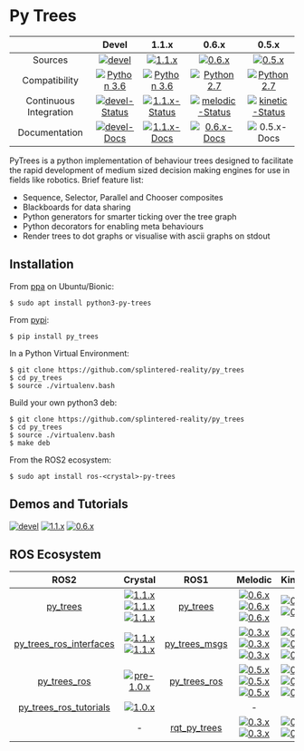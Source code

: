 # Py Trees

| | Devel | 1.1.x | 0.6.x | 0.5.x |
|:---:|:---:|:---:|:---:|:---:|
| Sources | [![devel][devel-sources-image]][py-trees-sources-devel] | [![1.1.x][1.1.x-sources-image]][py-trees-sources-1.1.x] | [![0.6.x][0.6.x-sources-image]][py-trees-sources-0.6.x] | [![0.5.x][0.5.x-sources-image]][py-trees-sources-0.5.x]
| Compatibility | [![Python 3.6][python36-image]][python36-docs] | [![Python 3.6][python36-image]][python36-docs] | [![Python 2.7][python27-image]][python27-docs] | [![Python 2.7][python27-image]][python27-docs] |
| Continuous Integration | [![devel-Status][devel-build-status-image]][devel-build-status] | [![1.1.x-Status][1.1.x-build-status-image]][1.1.x-build-status] | [![melodic-Status][melodic-build-status-image]][melodic-build-status] | [![kinetic-Status][kinetic-build-status-image]][kinetic-build-status] | |
| Documentation | [![devel-Docs][devel-rtd-image]][py-trees-docs-devel] | [![1.1.x-Docs][1.1.x-rtd-image]][py-trees-docs-1.1.x] | [![0.6.x-Docs][0.6.x-rtd-image]][py-trees-docs-0.6.x] | ![0.5.x-Docs][not-available-docs-image] | |

[license-image]: https://img.shields.io/badge/License-BSD%203--Clause-orange.svg?style=plastic
[license]: LICENSE

[python36-image]: https://img.shields.io/badge/python-3.6-green.svg?style=plastic
[python36-docs]: https://docs.python.org/3.6/ 
[python27-image]: https://img.shields.io/badge/python-2.7-green.svg?style=plastic
[python27-docs]: https://docs.python.org/2.7/ 

[devel-build-status-image]: http://build.ros.org/job/Mbin_uB64__py_trees__ubuntu_bionic_amd64__binary/badge/icon?style=plastic
[devel-build-status]: https://circleci.com/gh/splintered-reality/py_trees/tree/devel
[1.1.x-build-status-image]: http://build.ros.org/job/Mbin_uB64__py_trees__ubuntu_bionic_amd64__binary/badge/icon?style=plastic
[1.1.x-build-status]: https://circleci.com/gh/splintered-reality/py_trees/tree/release/1.1.x
[crystal-build-status-image]: http://build.ros2.org/view/Cbin_uB64/job/Cbin_uB64__py_trees__ubuntu_bionic_amd64__binary/badge/icon?style=plastic 
[crystal-build-status]: http://build.ros2.org/view/Cbin_uB64/job/Cbin_uB64__py_trees__ubuntu_bionic_amd64__binary/
[melodic-build-status-image]: http://build.ros.org/job/Mbin_uB64__py_trees__ubuntu_bionic_amd64__binary/badge/icon?style=plastic
[melodic-build-status]: http://build.ros.org/job/Mbin_uX64__py_trees__ubuntu_bionic_amd64__binary
[kinetic-build-status-image]: http://build.ros.org/job/Kbin_uX64__py_trees__ubuntu_xenial_amd64__binary/badge/icon?style=plastic
[kinetic-build-status]: http://build.ros.org/job/Kbin_uX64__py_trees__ubuntu_xenial_amd64__binary

PyTrees is a python implementation of behaviour trees designed to facilitate the rapid development of medium sized decision making engines for use in fields like robotics. Brief feature list:

* Sequence, Selector, Parallel and Chooser composites
* Blackboards for data sharing
* Python generators for smarter ticking over the tree graph
* Python decorators for enabling meta behaviours
* Render trees to dot graphs or visualise with ascii graphs on stdout

## Installation

From [ppa](https://launchpad.net/~d-stonier/+archive/ubuntu/snorriheim) on Ubuntu/Bionic:

```
$ sudo apt install python3-py-trees
```

From [pypi](https://pypi.python.org/pypi/py_trees):

```
$ pip install py_trees
```

In a Python Virtual Environment:

```
$ git clone https://github.com/splintered-reality/py_trees
$ cd py_trees
$ source ./virtualenv.bash
```

Build your own python3 deb:

```
$ git clone https://github.com/splintered-reality/py_trees
$ cd py_trees
$ source ./virtualenv.bash
$ make deb
```

From the ROS2 ecosystem:

```
$ sudo apt install ros-<crystal>-py-trees
```

## Demos and Tutorials

[![devel][devel-docs-image]][py-trees-docs-devel] [![1.1.x][1.1.x-docs-image]][py-trees-docs-1.1.x] [![0.6.x][0.6.x-docs-image]][py-trees-docs-0.6.x]

## ROS Ecosystem


| ROS2 | Crystal |  ROS1 | Melodic | Kinetic |
|:---:|:---:|:---:|:---:|:---:|
| [py_trees][py-trees-ros-index] | [![1.1.x][1.1.x-sources-image]][py-trees-sources-1.1.x]<br/>[![1.1.x][1.1.x-debians-image]][crystal-build-farm]<br/>[![1.1.x][1.1.x-docs-image]][py-trees-docs-1.1.x] | [py_trees][py-trees-wiki] | [![0.6.x][0.6.x-sources-image]][py-trees-sources-0.6.x]<br/>[![0.6.x][0.6.x-debians-image]][melodic-build-farm]<br/>[![0.6.x][0.6.x-docs-image]][py-trees-docs-0.6.x] | [![0.5.x][0.5.x-sources-image]][py-trees-sources-0.5.x]<br/>[![0.5.x][0.5.x-debians-image]][kinetic-build-farm] |
| [py_trees_ros_interfaces][py-trees-ros-interfaces-ros-index] | [![1.1.x][1.1.x-sources-image]][py-trees-ros-interfaces-sources-1.1.x]<br/>[![1.1.x][1.1.x-debians-image]][crystal-build-farm] | [py_trees_msgs][py-trees-msgs-wiki] | [![0.3.x][0.3.x-sources-image]][py-trees-msgs-melodic]<br/>[![0.3.x][0.3.x-debians-image]][melodic-build-farm]<br/>[![0.3.x][0.3.x-docs-image]][py-trees-msgs-docs-0.3.x] | [![0.3.x][0.3.x-sources-image]][py-trees-msgs-kinetic]<br/>[![0.3.x][0.3.x-debians-image]][kinetic-build-farm]<br/>[![0.3.x][0.3.x-docs-image]][py-trees-msgs-docs-0.3.x] |
| [py_trees_ros][py-trees-ros-ros-index] | [![pre-1.0.x][1.0.x-sources-image]][py-trees-ros-sources-pre-1.0.x] | [py_trees_ros][py-trees-ros-wiki] | [![0.5.x][0.5.x-sources-image]][py-trees-ros-sources-0.5.x]<br/>[![0.5.x][0.5.x-debians-image]][melodic-build-farm]<br/>[![0.5.x][0.5.x-docs-image]][py-trees-ros-docs-0.5.x] | [![0.5.x][0.5.x-sources-image]][py-trees-ros-sources-0.5.x]<br/>[![0.5.x][0.5.x-debians-image]][kinetic-build-farm]<br/>[![0.5.x][0.5.x-docs-image]][py-trees-ros-docs-0.5.x] |
| [py_trees_ros_tutorials][py-trees-ros-tutorials-ros-index] | [![1.0.x][1.0.x-sources-image]][py-trees-ros-tutorials-sources-pre-1.0.x] |  | - | - |
| | - | [rqt_py_trees][rqt-py-trees-wiki] | [![0.3.x][0.3.x-sources-image]][rqt-py-trees-melodic]<br/>[![0.3.x][0.3.x-debians-image]][melodic-build-farm] | [![0.3.x][0.3.x-sources-image]][rqt-py-trees-kinetic]<br/>[![0.3.x][0.3.x-debians-image]][kinetic-build-farm] |

[devel-sources-image]: http://img.shields.io/badge/sources-devel-blue.svg?style=plastic
[1.1.x-sources-image]: http://img.shields.io/badge/sources-1.1.x-blue.svg?style=plastic
[1.0.x-sources-image]: http://img.shields.io/badge/sources-1.0.x-blue.svg?style=plastic
[0.6.x-sources-image]: http://img.shields.io/badge/sources-0.6.x-blue.svg?style=plastic
[0.5.x-sources-image]: http://img.shields.io/badge/sources-0.5.x-blue.svg?style=plastic
[0.3.x-sources-image]: http://img.shields.io/badge/sources-0.3.x-blue.svg?style=plastic

[devel-rtd-image]: https://readthedocs.org/projects/py-trees/badge/?version=devel&style=plastic
[1.1.x-rtd-image]: https://readthedocs.org/projects/py-trees/badge/?version=release-1.1.x&style=plastic
[0.6.x-rtd-image]: https://readthedocs.org/projects/py-trees/badge/?version=release-0.6.x&style=plastic
[0.5.x-rtd-image]: https://readthedocs.org/projects/py-trees/badge/?version=release-0.5.x&style=plastic

[devel-docs-image]: http://img.shields.io/badge/docs-devel-brightgreen.svg?style=plastic
[1.1.x-docs-image]: http://img.shields.io/badge/docs-1.1.x-brightgreen.svg?style=plastic
[0.6.x-docs-image]: http://img.shields.io/badge/docs-0.6.x-brightgreen.svg?style=plastic
[0.5.x-docs-image]: http://img.shields.io/badge/docs-0.5.x-brightgreen.svg?style=plastic
[0.3.x-docs-image]: http://img.shields.io/badge/docs-0.3.x-brightgreen.svg?style=plastic
[not-available-docs-image]: http://img.shields.io/badge/docs-n/a-yellow.svg?style=plastic

[1.1.x-debians-image]: http://img.shields.io/badge/debians-1.1.x-maroon.svg?style=plastic
[0.6.x-debians-image]: http://img.shields.io/badge/debians-0.6.x-maroon.svg?style=plastic
[0.5.x-debians-image]: http://img.shields.io/badge/debians-0.5.x-maroon.svg?style=plastic
[0.3.x-debians-image]: http://img.shields.io/badge/debians-0.3.x-maroon.svg?style=plastic

[crystal-build-farm]: http://repo.ros2.org/status_page/ros_crystal_default.html?q=py_trees
[melodic-build-farm]: http://repositories.ros.org/status_page/ros_melodic_default.html?q=py_trees
[kinetic-build-farm]: http://repositories.ros.org/status_page/ros_kinetic_default.html?q=py_trees

[py-trees-docs-devel]: http://py-trees.readthedocs.io/
[py-trees-docs-1.1.x]: http://py-trees.readthedocs.io/en/release-1.1.x/
[py-trees-docs-0.6.x]: http://py-trees.readthedocs.io/en/release-0.6.x/
[py-trees-docs-0.5.x]: http://py-trees.readthedocs.io/en/release-0.5.x/
[py-trees-sources-devel]: https://github.com/splintered-reality/py_trees/tree/devel
[py-trees-sources-1.1.x]: https://github.com/splintered-reality/py_trees/tree/release/1.1.x
[py-trees-sources-0.6.x]: https://github.com/splintered-reality/py_trees/tree/release/0.6.x
[py-trees-sources-0.5.x]: https://github.com/splintered-reality/py_trees/tree/release/0.5.x
[py-trees-ros-index]: https://index.ros.org/p/py_trees/github-splintered-reality-py_trees
[py-trees-wiki]: http://wiki.ros.org/py_trees

[py-trees-ros-interfaces-sources-1.1.x]: https://github.com/splintered-reality/py_trees_ros_interfaces/tree/release/1.1.x
[py-trees-ros-interfaces-ros-index]: https://index.ros.org/p/py_trees/github-splintered-reality-py_trees_ros_interfaces

[py-trees-ros-sources-pre-1.0.x]: https://github.com/splintered-reality/py_trees_ros/tree/release/pre-1.0.x
[py-trees-ros-sources-0.5.x]: https://github.com/splintered-reality/py_trees_ros/tree/release/0.5.x
[py-trees-ros-docs-0.5.x]: http://docs.ros.org/melodic/api/py_trees_ros/html/
[py-trees-ros-ros-index]: https://index.ros.org/p/py_trees/github-splintered-reality-py_trees_ros
[py-trees-ros-wiki]: http://wiki.ros.org/py_trees_ros

[py-trees-ros-tutorials-sources-pre-1.0.x]: https://github.com/splintered-reality/py_trees_ros_tutorials/tree/release/pre-1.0.x
[py-trees-ros-tutorials-ros-index]: https://index.ros.org/p/py_trees/github-splintered-reality-py_trees_ros_tutorials

[py-trees-msgs-docs-0.3.x]: http://docs.ros.org/melodic/api/py_trees_msgs/html/index-msg.html
[py-trees-msgs-kinetic]: https://github.com/stonier/py_trees_msgs/tree/release/0.3-kinetic
[py-trees-msgs-melodic]: https://github.com/stonier/py_trees_msgs/tree/release/0.3-melodic
[py-trees-msgs-wiki]: http://wiki.ros.org/py_trees_msgs

[rqt-py-trees-kinetic]: https://github.com/splintered-reality/rqt_py_trees/tree/release/0.3-kinetic
[rqt-py-trees-melodic]: https://github.com/splintered-reality/rqt_py_trees/tree/release/0.3-melodic
[rqt-py-trees-wiki]: http://wiki.ros.org/rqt_py_trees
